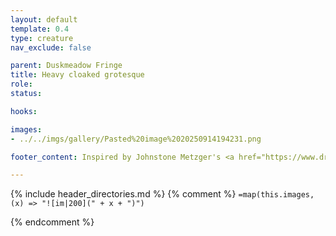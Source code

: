 ```yaml
---
layout: default
template: 0.4
type: creature
nav_exclude: false

parent: Duskmeadow Fringe
title: Heavy cloaked grotesque
role: 
status:

hooks:

images:
- ../../imgs/gallery/Pasted%20image%2020250914194231.png

footer_content: Inspired by Johnstone Metzger's <a href="https://www.drivethrurpg.com/en/product/226083/dungeon-full-of-monsters">Dungeon Full of Monsters</a>. Art by Nathan Jones. 

---
```


{% include header_directories.md %}
{% comment %}
`=map(this.images, (x) => "![im|200](" + x + ")")`

{% endcomment %}
